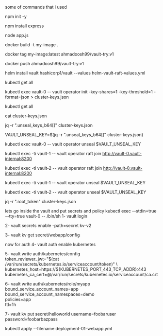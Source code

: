 some of commands that i used
 
 npm init -y
 
 npm install express
 
 node app.js
 
 docker build -t my-image .
 
 docker tag my-image:latest ahmadoosh99/vault-try:v1
 
 docker push ahmadoosh99/vault-try:v1
 
 helm install vault hashicorp1/vault --values helm-vault-raft-values.yml                                                                              
 
 kubectl get all                                                                                                               
 
 kubectl exec vault-0 -- vault operator init     -key-shares=1     -key-threshold=1     -format=json > cluster-keys.json                                 

 kubectl get all                                                                                                                       
 
 cat cluster-keys.json 
 
 jq -r ".unseal_keys_b64[]" cluster-keys.json
 
 VAULT_UNSEAL_KEY=$(jq -r ".unseal_keys_b64[]" cluster-keys.json)
 
 kubectl exec vault-0 -- vault operator unseal $VAULT_UNSEAL_KEY

 kubectl exec -ti vault-1 -- vault operator raft join http://vault-0.vault-internal:8200
 
 kubectl exec -ti vault-2 -- vault operator raft join http://vault-0.vault-internal:8200
 
 kubectl exec -ti vault-1 -- vault operator unseal $VAULT_UNSEAL_KEY
 
 kubectl exec -ti vault-2 -- vault operator unseal $VAULT_UNSEAL_KEY
 
 jq -r ".root_token" cluster-keys.json
 
lets go inside the vault and put secrets and policy
 kubectl exec --stdin=true --tty=true vault-0 -- /bin/sh
 1- vault login
 
 2- vault secrets enable -path=secret kv-v2
 
 3- vault kv get secret/webapp/config
 
now for auth 
 4- vault auth enable kubernetes
 
 5- vault write auth/kubernetes/config \
    token_reviewer_jwt="$(cat /var/run/secrets/kubernetes.io/serviceaccount/token)" \
    kubernetes_host=https://${KUBERNETES_PORT_443_TCP_ADDR}:443 \
    kubernetes_ca_cert=@/var/run/secrets/kubernetes.io/serviceaccount/ca.crt
    
 6- vault write auth/kubernetes/role/myapp \
    bound_service_account_names=app \
    bound_service_account_namespaces=demo \
    policies=app \
    ttl=1h
    
 7- vault kv put secret/helloworld username=foobaruser password=foobarbazpass
 
 kubectl apply --filename deployment-01-webapp.yml
 
